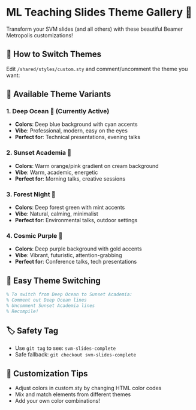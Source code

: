 # ML Teaching Slides Theme Gallery 🎨

Transform your SVM slides (and all others) with these beautiful Beamer Metropolis customizations!

## 🚀 How to Switch Themes

Edit `/shared/styles/custom.sty` and comment/uncomment the theme you want:

## 🎯 Available Theme Variants

### 1. **Deep Ocean** 🌊 (Currently Active)
- **Colors**: Deep blue background with cyan accents
- **Vibe**: Professional, modern, easy on the eyes
- **Perfect for**: Technical presentations, evening talks

### 2. **Sunset Academia** 🌅
- **Colors**: Warm orange/pink gradient on cream background  
- **Vibe**: Warm, academic, energetic
- **Perfect for**: Morning talks, creative sessions

### 3. **Forest Night** 🌲
- **Colors**: Deep forest green with mint accents
- **Vibe**: Natural, calming, minimalist
- **Perfect for**: Environmental talks, outdoor settings

### 4. **Cosmic Purple** 🌌  
- **Colors**: Deep purple background with gold accents
- **Vibe**: Vibrant, futuristic, attention-grabbing
- **Perfect for**: Conference talks, tech presentations

## 🔄 Easy Theme Switching

```latex
% To switch from Deep Ocean to Sunset Academia:
% Comment out Deep Ocean lines
% Uncomment Sunset Academia lines
% Recompile!
```

## 🏷️ Safety Tag
- Use `git tag` to see: `svm-slides-complete` 
- Safe fallback: `git checkout svm-slides-complete`

## 🎨 Customization Tips
- Adjust colors in custom.sty by changing HTML color codes
- Mix and match elements from different themes
- Add your own color combinations!